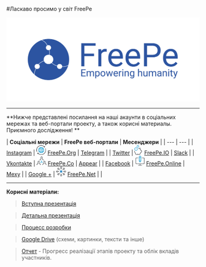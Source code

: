 #Ласкаво просимо у світ FreePe 




![](../images/logo.png)


---

**Нижче представлені посилання на наші акаунти в соціальних мережах та веб-портали проекту, а також корисні материалы. Приємного дослідження! **


| **Соціальні мережи** | **FreePe веб-портали** | **Месенджери** |
| --- | --- |
| [Instagram](https://www.instagram.com/thefreepe/) | ![](../images/worldwide.png)  [FreePe.Org](http://freepe.org/) | [Telegram](https://telegram.me/FreePe) |
| [Twitter](https://twitter.com/_freepe) |![](../images/piggy-bank.png) [FreePe.IO](http://freepe.io/) | [Slack](https://freepe.slack.com/messages/@freepe/) |
| [Vkontakte]( https://vk.com/freepe_org) | ![](../images/networking.png) [FreePe.Co](http://freepe.co/) | [Appear](https://appear.in/freepe) |
| [Facebook](https://www.facebook.com/FreePe-project-1705439936387017/)  | ![](../images/computer.png) [FreePe.Online](freepe.online) | [Mexy](http://temp.mexy.pro/#freepe) |
| [Google +](https://plus.google.com/106815883580854777966)  | ![](../images/ellipse.png) [FreePe.Net](http://freepe.net/) |  |




---


**Корисні матеріали:**


> [Вступна презентація](https://goo.gl/bxv33W)

> [Детальна презентація](https://prezi.com/dhz0yujgcdhv/freepe-freedom-4-people/)

> [Процесс розробки](https://pintask.me/board/vPsfuf2sawcaDyt6b) 

> [Google Drive](https://drive.google.com/open?id=0B9mbBuJnN6tcdS1VSFQ5dEhOdkU) (схеми, картинки, тексти та інше)

> [Отчет](https://goo.gl/ArDg5z)  - Прогресс реалізації этапів проекту та облік вкладів участників.